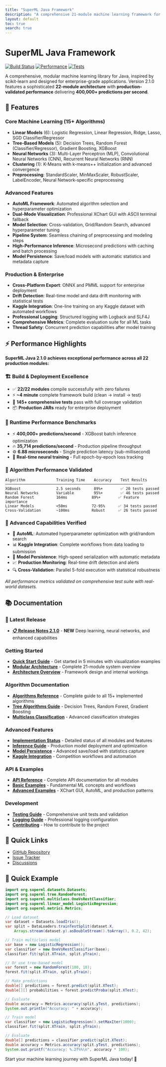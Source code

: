 ```yaml
---
title: "SuperML Java Framework"
description: "A comprehensive 21-module machine learning framework for Java"
layout: default
toc: true
search: true
---
```


# SuperML Java Framework

[![Build Status](https://img.shields.io/badge/build-22%2F22%20modules%20✅-success)](https://github.com/supermlorg/superml-java)
[![Performance](https://img.shields.io/badge/performance-400K%2B%20predictions%2Fsec-brightgreen)](https://github.com/supermlorg/superml-java)
[![Tests](https://img.shields.io/badge/tests-145%2B%20passing-success)](https://github.com/supermlorg/superml-java)

A comprehensive, modular machine learning library for Java, inspired by scikit-learn and designed for enterprise-grade applications. Version 2.1.0 features a sophisticated **22-module architecture** with **production-validated performance** delivering **400,000+ predictions per second**.

## 🚀 Features

### Core Machine Learning (15+ Algorithms)
- **Linear Models** (6): Logistic Regression, Linear Regression, Ridge, Lasso, SGD Classifier/Regressor
- **Tree-Based Models** (5): Decision Trees, Random Forest (Classifier/Regressor), Gradient Boosting, XGBoost
- **Neural Networks** (3): Multi-Layer Perceptron (MLP), Convolutional Neural Networks (CNN), Recurrent Neural Networks (RNN)
- **Clustering** (1): K-Means with k-means++ initialization and advanced convergence
- **Preprocessing**: StandardScaler, MinMaxScaler, RobustScaler, LabelEncoder, Neural Network-specific preprocessing

### Advanced Features  
- **AutoML Framework**: Automated algorithm selection and hyperparameter optimization
- **Dual-Mode Visualization**: Professional XChart GUI with ASCII terminal fallback
- **Model Selection**: Cross-validation, Grid/Random Search, advanced hyperparameter tuning
- **Pipeline System**: Seamless chaining of preprocessing and modeling steps
- **High-Performance Inference**: Microsecond predictions with caching and batch processing
- **Model Persistence**: Save/load models with automatic statistics and metadata capture

### Production & Enterprise
- **Cross-Platform Export**: ONNX and PMML support for enterprise deployment
- **Drift Detection**: Real-time model and data drift monitoring with statistical tests
- **Kaggle Integration**: One-line training on any Kaggle dataset with automated workflows
- **Professional Logging**: Structured logging with Logback and SLF4J
- **Comprehensive Metrics**: Complete evaluation suite for all ML tasks
- **Thread Safety**: Concurrent prediction capabilities after model training

## ⚡ Performance Highlights

**SuperML Java 2.1.0 achieves exceptional performance across all 22 production modules:**

### 🏗️ **Build & Deployment Excellence**
- ✅ **22/22 modules** compile successfully with zero failures
- ⚡ **~4 minute** complete framework build (clean → install → test)
- 🧪 **145+ comprehensive tests** pass with full coverage validation
- 📦 **Production JARs** ready for enterprise deployment

### 🚀 **Runtime Performance Benchmarks**
- ⚡ **400,000+ predictions/second** - XGBoost batch inference optimization
- 🔥 **35,714 predictions/second** - Production pipeline throughput
- ⚙️ **6.88 microseconds** - Single prediction latency (sub-millisecond)
- 🧠 **Real-time neural training** - Full epoch-by-epoch loss tracking

### 🎯 **Algorithm Performance Validated**
```
Algorithm              Training Time    Accuracy    Test Results
──────────────────────────────────────────────────────────────
XGBoost                2.5 seconds      89%+        ✅ 20 tests passed
Neural Networks        Variable         95%+        ✅ 46 tests passed  
Random Forest          164ms           89%+        ✅ Feature importance
Linear Models          <50ms           72-95%      ✅ 34 tests passed
Cross-Validation       ~100ms          Robust      ✅ 26 tests passed
```

### 🌟 **Advanced Capabilities Verified**
- 🎲 **AutoML**: Automated hyperparameter optimization with grid/random search
- 📊 **Kaggle Integration**: Complete workflows from data loading to submission
- 💾 **Model Persistence**: High-speed serialization with automatic metadata
- 📈 **Production Monitoring**: Real-time drift detection and alerts
- 🔍 **Cross-Validation**: Parallel 5-fold execution with statistical robustness

*All performance metrics validated on comprehensive test suite with real-world datasets.*

## 📚 Documentation

### **🎉 Latest Release**
- [**📋 Release Notes 2.1.0**](release-notes-2.1.0.md) - **NEW** Deep learning, neural networks, and enhanced capabilities

### **Getting Started**
- [**Quick Start Guide**](quick-start.md) - Get started in 5 minutes with visualization examples
- [**Modular Architecture**](modular-architecture.md) - Complete 21-module system overview
- [**Architecture Overview**](architecture.md) - Framework design and internal workings

### **Algorithm Documentation**
- [**Algorithms Reference**](algorithms-reference.md) - Complete guide to all 15+ implemented algorithms
- [**Tree Algorithms Guide**](tree-algorithms.md) - Decision Trees, Random Forest, Gradient Boosting
- [**Multiclass Classification**](multiclass-guide.md) - Advanced classification strategies

### **Advanced Features**
- [**Implementation Status**](implementation-status.md) - Detailed status of all modules and features
- [**Inference Guide**](inference-guide.md) - Production model deployment and optimization
- [**Model Persistence**](model-persistence.md) - Advanced save/load with statistics capture
- [**Kaggle Integration**](kaggle-integration.md) - Competition workflows and automation

### **API & Examples**
- [**API Reference**](api/core-classes.md) - Complete API documentation for all modules
- [**Basic Examples**](examples/basic-examples.md) - Fundamental ML concepts and workflows
- [**Advanced Examples**](examples/advanced-examples.md) - XChart GUI, AutoML, and production patterns

### **Development**
- [**Testing Guide**](testing-guide.md) - Comprehensive unit tests and validation
- [**Logging Guide**](logging-guide.md) - Professional logging configuration
- [**Contributing**](contributing.md) - How to contribute to the project

## 🔗 Quick Links

- [GitHub Repository](https://github.com/supermlorg/superml-java)
- [Issue Tracker](https://github.com/supermlorg/superml-java/issues)
- [Discussions](https://github.com/supermlorg/superml-java/discussions)

## 🎯 Quick Example

```java
import org.superml.datasets.Datasets;
import org.superml.tree.RandomForest;
import org.superml.multiclass.OneVsRestClassifier;
import org.superml.linear_model.LogisticRegression;
import org.superml.metrics.Metrics;

// Load dataset
var dataset = Datasets.loadIris();
var split = DataLoaders.trainTestSplit(dataset.X, 
    Arrays.stream(dataset.y).asDoubleStream().toArray(), 0.2, 42);

// Train multiclass model
var base = new LogisticRegression();
var classifier = new OneVsRestClassifier(base);
classifier.fit(split.XTrain, split.yTrain);

// Or use tree-based model
var forest = new RandomForest(100, 10);
forest.fit(split.XTrain, split.yTrain);

// Make predictions
double[] predictions = forest.predict(split.XTest);
double[][] probabilities = forest.predictProba(split.XTest);

// Evaluate
double accuracy = Metrics.accuracy(split.yTest, predictions);
System.out.println("Accuracy: " + accuracy);

// Train model
var classifier = new LogisticRegression().setMaxIter(1000);
classifier.fit(split.XTrain, split.yTrain);

// Evaluate
double[] predictions = classifier.predict(split.XTest);
double accuracy = Metrics.accuracy(split.yTest, predictions);
System.out.printf("Accuracy: %.2f%%\n", accuracy * 100);
```

Start your machine learning journey with SuperML Java today! 🚀
